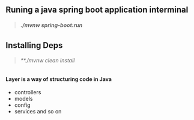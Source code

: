 ## Runing a java spring boot application interminal
> ###### **./mvnw spring-boot:run**

## Installing Deps
> ###### **./mvnw clean install


#### Layer is a way of structuring code in Java
* controllers
* models
* config
* services
and so on
